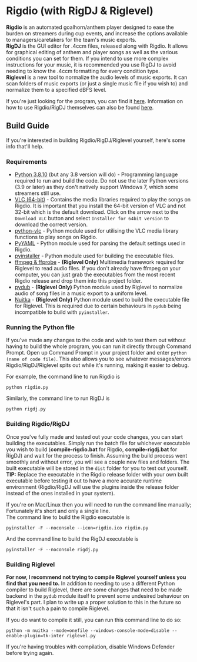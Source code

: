 Rigdio (with RigDJ & Riglevel)
================
**Rigdio** is an automated goalhorn/anthem player designed to ease the burden on streamers during cup events, and increase the options available to managers/caretakers for the team's music exports.<br>
**RigDJ** is the GUI editor for .4ccm files, released along with Rigdio. It allows for graphical editing of anthem and player songs as well as the various conditions you can set for them. If you intend to use more complex instructions for your music, it is recommended you use RigDJ to avoid needing to know the .4ccm formatting for every condition type.<br>
**Riglevel** is a new tool to normalize the audio levels of music exports. It can scan folders of music exports (or just a single music file if you wish to) and normalize them to a specified dBFS level.

If you're just looking for the program, you can find it [here](https://github.com/the4chancup/rigdio/releases). Information on how to use Rigdio/RigDJ themselves can also be found [here](https://implyingrigged.info/wiki/Rigdio).

## Build Guide
If you're interested in building Rigdio/RigDJ/Riglevel yourself, here's some info that'll help.

### Requirements
* [Python 3.8.10](https://www.python.org/downloads/release/python-3810/) (but any 3.8 version will do) - Programming language required to run and build the code. Do not use the later Python versions (3.9 or later) as they don't natively support Windows 7, which some streamers still use.
* [VLC (64-bit)](https://www.videolan.org/vlc/download-windows.html) - Contains the media libraries required to play the songs on Rigdio. It is important that you install the 64-bit version of VLC and not 32-bit which is the default download. Click on the arrow next to the `Download VLC` button and select `Installer for 64bit version` to download the correct version.
* [python-vlc](https://pypi.org/project/python-vlc/) - Python module used for utilising the VLC media library functions to play songs on Rigdio.
* [PyYAML](https://pypi.org/project/PyYAML/) - Python module used for parsing the default settings used in Rigdio.
* [pyinstaller](https://pypi.org/project/pyinstaller/) - Python module used for building the executable files.
* [ffmpeg & ffprobe](https://www.ffmpeg.org/download.html) - **(Riglevel Only)** Multimedia framework required for Riglevel to read audio files. If you don't already have ffmpeg on your computer, you can just grab the executables from the most recent Rigdio release and drop them into this project folder.
* [pydub](https://pypi.org/project/pydub/) - **(Riglevel Only)** Python module used by Riglevel to normalize audio of song files in a music export to a uniform level.
* [Nuitka](https://pypi.org/project/Nuitka/) - **(Riglevel Only)** Python module used to build the executable file for Riglevel. This is required due to certain behaviours in `pydub` being incompatible to build with `pyinstaller`.

### Running the Python file
If you've made any changes to the code and wish to test them out without having to build the whole program, you can run it directly through Command Prompt. Open up Command Prompt in your project folder and enter `python (name of code file)`. This also allows you to see whatever messages/errors Rigdio/RigDJ/Riglevel spits out while it's running, making it easier to debug.

For example, the command line to run Rigdio is
```
python rigdio.py
```

Similarly, the command line to run RigDJ is
```
python rigdj.py
```

### Building Rigdio/RigDJ
Once you've fully made and tested out your code changes, you can start building the executables. Simply run the batch file for whichever executable you wish to build (**compile-rigdio.bat** for Rigdio, **compile-rigdj.bat** for RigDJ) and wait for the process to finish. Assuming the build process went smoothly and without error, you will see a couple new files and folders. The built executable will be stored in the `dist` folder for you to test out yourself.<br>
**TIP:** Replace the executable in the Rigdio release folder with your own built executable before testing it out to have a more accurate runtime environment (Rigdio/RigDJ will use the plugins inside the release folder instead of the ones installed in your system).

If you're on Mac/Linux then you will need to run the command line manually; Fortunately it's short and only a single line.<br>
The command line to build the Rigdio executable is
```
pyinstaller -F --noconsole --icon=rigdio.ico rigdio.py
```

And the command line to build the RigDJ executable is
```
pyinstaller -F --noconsole rigdj.py
```

### Building Riglevel
**For now, I recommend not trying to compile Riglevel yourself unless you find that you need to.** In addition to needing to use a different Python compiler to build Riglevel, there are some changes that need to be made backend in the `pydub` module itself to prevent some undesired behaviour on Riglevel's part. I plan to write up a proper solution to this in the future so that it isn't such a pain to compile Riglevel.

If you do want to compile it still, you can run this command line to do so:
```
python -m nuitka --mode=onefile --windows-console-mode=disable --enable-plugin=tk-inter riglevel.py
```
If you're having troubles with compilation, disable Windows Defender before trying again.
